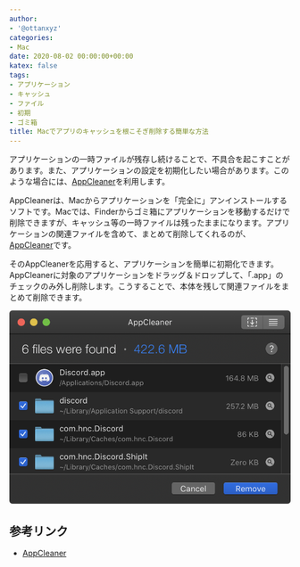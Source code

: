 ```yaml
---
author:
- '@ottanxyz'
categories:
- Mac
date: 2020-08-02 00:00:00+00:00
katex: false
tags:
- アプリケーション
- キャッシュ
- ファイル
- 初期
- ゴミ箱
title: Macでアプリのキャッシュを根こそぎ削除する簡単な方法
---
```


アプリケーションの一時ファイルが残存し続けることで、不具合を起こすことがあります。また、アプリケーションの設定を初期化したい場合があります。このような場合には、[AppCleaner](https://freemacsoft.net/appcleaner/)を利用します。

AppCleanerは、Macからアプリケーションを「完全に」アンインストールするソフトです。Macでは、Finderからゴミ箱にアプリケーションを移動するだけで削除できますが、キャッシュ等の一時ファイルは残ったままになります。アプリケーションの関連ファイルを含めて、まとめて削除してくれるのが、[AppCleaner](https://freemacsoft.net/appcleaner/)です。

そのAppCleanerを応用すると、アプリケーションを簡単に初期化できます。AppCleanerに対象のアプリケーションをドラッグ＆ドロップして、「.app」のチェックのみ外し削除します。こうすることで、本体を残して関連ファイルをまとめて削除できます。

![](screenshot-2020-08-02-19.21.00.png)

## 参考リンク

* [AppCleaner](https://freemacsoft.net/appcleaner/)
